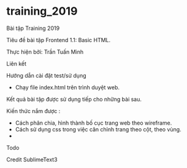 # training_2019

Bài tập Training 2019

Tiêu đề bài tập
Frontend 1.1: Basic HTML.

Thực hiện bởi: Trần Tuấn Minh

Liên kết


Hướng dẫn cài đặt test/sử dụng
- Chạy file index.html trên trình duyệt web.

Kết quả bài tập được sử dụng tiếp cho những bài sau.

Kiến thức nắm được :
- Cách phân chia, hình thành bố cục trang web theo wireframe.
- Cách sử dụng css trong việc căn chỉnh trang theo cột, theo vùng.
- 

Todo

Credit
SublimeText3